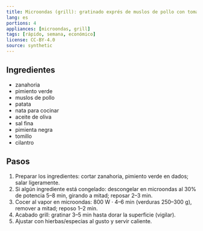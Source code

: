 ```yaml
---
title: Microondas (grill): gratinado exprés de muslos de pollo con tomate triturado
lang: es
portions: 4
appliances: [microondas, grill]
tags: [rápido, semana, económico]
license: CC-BY-4.0
source: synthetic
---
```

## Ingredientes
- zanahoria
- pimiento verde
- muslos de pollo
- patata
- nata para cocinar
- aceite de oliva
- sal fina
- pimienta negra
- tomillo
- cilantro

## Pasos
1. Preparar los ingredientes: cortar zanahoria, pimiento verde en dados; salar ligeramente.
2. Si algún ingrediente está congelado: descongelar en microondas al 30% de potencia 5–8 min, girando a mitad; reposar 2–3 min.
3. Cocer al vapor en microondas: 800 W · 4–6 min (verduras 250–300 g), remover a mitad; reposo 1–2 min.
4. Acabado grill: gratinar 3–5 min hasta dorar la superficie (vigilar).
5. Ajustar con hierbas/especias al gusto y servir caliente.
